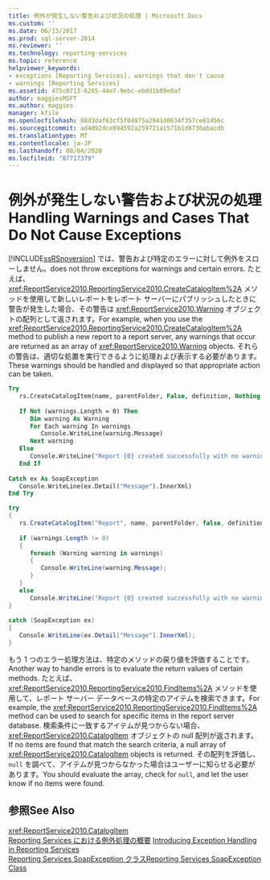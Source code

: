```yaml
---
title: 例外が発生しない警告および状況の処理 | Microsoft Docs
ms.custom: ''
ms.date: 06/13/2017
ms.prod: sql-server-2014
ms.reviewer: ''
ms.technology: reporting-services
ms.topic: reference
helpviewer_keywords:
- exceptions [Reporting Services], warnings that don't cause
- warnings [Reporting Services]
ms.assetid: 475c0713-6265-44e7-9ebc-ebdd1b89e0af
author: maggiesMSFT
ms.author: maggies
manager: kfile
ms.openlocfilehash: 88d3daf63cf5f04975a2941d0634f357ce81456c
ms.sourcegitcommit: ad4d92dce894592a259721a1571b1d8736abacdb
ms.translationtype: MT
ms.contentlocale: ja-JP
ms.lasthandoff: 08/04/2020
ms.locfileid: "87717379"
---
```

# <a name="handling-warnings-and-cases-that-do-not-cause-exceptions"></a><span data-ttu-id="4f70a-102">例外が発生しない警告および状況の処理</span><span class="sxs-lookup"><span data-stu-id="4f70a-102">Handling Warnings and Cases That Do Not Cause Exceptions</span></span>
  [!INCLUDE[ssRSnoversion](../../../includes/ssrsnoversion-md.md)] <span data-ttu-id="4f70a-103">では、警告および特定のエラーに対して例外をスローしません。</span><span class="sxs-lookup"><span data-stu-id="4f70a-103">does not throw exceptions for warnings and certain errors.</span></span> <span data-ttu-id="4f70a-104">たとえば、<xref:ReportService2010.ReportingService2010.CreateCatalogItem%2A> メソッドを使用して新しいレポートをレポート サーバーにパブリッシュしたときに警告が発生した場合、その警告は <xref:ReportService2010.Warning> オブジェクトの配列として返されます。</span><span class="sxs-lookup"><span data-stu-id="4f70a-104">For example, when you use the <xref:ReportService2010.ReportingService2010.CreateCatalogItem%2A> method to publish a new report to a report server, any warnings that occur are returned as an array of <xref:ReportService2010.Warning> objects.</span></span> <span data-ttu-id="4f70a-105">それらの警告は、適切な処置を実行できるように処理および表示する必要があります。</span><span class="sxs-lookup"><span data-stu-id="4f70a-105">These warnings should be handled and displayed so that appropriate action can be taken.</span></span>  
  
```vb  
Try  
   rs.CreateCatalogItem(name, parentFolder, False, definition, Nothing, warnings)  
  
   If Not (warnings.Length = 0) Then  
      Dim warning As Warning  
      For Each warning In warnings  
         Console.WriteLine(warning.Message)  
      Next warning  
   Else  
      Console.WriteLine("Report {0} created successfully with no warnings", name)  
   End If  
  
Catch ex As SoapException  
   Console.WriteLine(ex.Detail("Message").InnerXml)  
End Try  
```  
  
```csharp  
try  
{  
   rs.CreateCatalogItem("Report", name, parentFolder, false, definition, null, out warnings);  
  
   if (warnings.Length != 0)  
   {  
      foreach (Warning warning in warnings)  
      {  
         Console.WriteLine(warning.Message);  
      }  
   }  
   else  
      Console.WriteLine("Report {0} created successfully with no warnings", name);  
}  
  
catch (SoapException ex)  
{  
   Console.WriteLine(ex.Detail["Message"].InnerXml);  
}  
```  
  
 <span data-ttu-id="4f70a-106">もう 1 つのエラー処理方法は、特定のメソッドの戻り値を評価することです。</span><span class="sxs-lookup"><span data-stu-id="4f70a-106">Another way to handle errors is to evaluate the return values of certain methods.</span></span> <span data-ttu-id="4f70a-107">たとえば、<xref:ReportService2010.ReportingService2010.FindItems%2A> メソッドを使用して、レポート サーバー データベースの特定のアイテムを検索できます。</span><span class="sxs-lookup"><span data-stu-id="4f70a-107">For example, the <xref:ReportService2010.ReportingService2010.FindItems%2A> method can be used to search for specific items in the report server database.</span></span> <span data-ttu-id="4f70a-108">検索条件に一致するアイテムが見つからない場合、<xref:ReportService2010.CatalogItem> オブジェクトの null 配列が返されます。</span><span class="sxs-lookup"><span data-stu-id="4f70a-108">If no items are found that match the search criteria, a null array of <xref:ReportService2010.CatalogItem> objects is returned.</span></span> <span data-ttu-id="4f70a-109">その配列を評価し、`null` を調べて、アイテムが見つからなかった場合はユーザーに知らせる必要があります。</span><span class="sxs-lookup"><span data-stu-id="4f70a-109">You should evaluate the array, check for `null`, and let the user know if no items were found.</span></span>  
  
## <a name="see-also"></a><span data-ttu-id="4f70a-110">参照</span><span class="sxs-lookup"><span data-stu-id="4f70a-110">See Also</span></span>  
 <xref:ReportService2010.CatalogItem>   
 <span data-ttu-id="4f70a-111">[Reporting Services における例外処理の概要](../introducing-exception-handling-in-reporting-services.md) </span><span class="sxs-lookup"><span data-stu-id="4f70a-111">[Introducing Exception Handling in Reporting Services](../introducing-exception-handling-in-reporting-services.md) </span></span>  
 [<span data-ttu-id="4f70a-112">Reporting Services SoapException クラス</span><span class="sxs-lookup"><span data-stu-id="4f70a-112">Reporting Services SoapException Class</span></span>](../soapexception-class/reporting-services-soapexception-class.md)  
  
  
